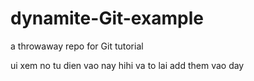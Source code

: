 # dynamite-Git-example
a throwaway repo for Git tutorial

ui xem no tu dien vao nay
hihi va to lai add them vao day
